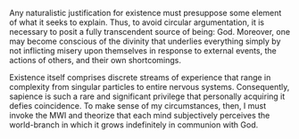 Any naturalistic justification for existence must presuppose some element of what it seeks to explain. Thus, to avoid circular argumentation, it is necessary to posit a fully transcendent source of being: God. Moreover, one may become conscious of the divinity that underlies everything simply by not inflicting misery upon themselves in response to external events, the actions of others, and their own shortcomings.


Existence itself comprises discrete streams of experience that range in complexity from singular particles to entire nervous systems. Consequently, sapience is such a rare and significant privilege that personally acquiring it defies coincidence. To make sense of my circumstances, then, I must invoke the MWI and theorize that each mind subjectively perceives the world-branch in which it grows indefinitely in communion with God.
